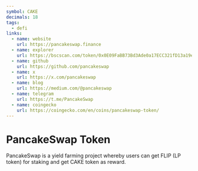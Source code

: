 ```yaml
---
symbol: CAKE
decimals: 18
tags:
  - defi
links:
  - name: website
    url: https://pancakeswap.finance
  - name: explorer
    url: https://bscscan.com/token/0x0E09FaBB73Bd3Ade0a17ECC321fD13a19e81cE82
  - name: github
    url: https://github.com/pancakeswap
  - name: x
    url: https://x.com/pancakeswap
  - name: blog
    url: https://medium.com/@pancakeswap
  - name: telegram
    url: https://t.me/PancakeSwap
  - name: coingecko
    url: https://coingecko.com/en/coins/pancakeswap-token/
---
```


# PancakeSwap Token

PancakeSwap is a yield farming project whereby users can get FLIP (LP token) for staking and get CAKE token as reward.
